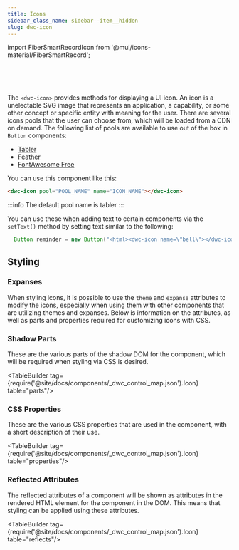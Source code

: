 ```yaml
---
title: Icons
sidebar_class_name: sidebar--item__hidden
slug: dwc-icon
---
```


import FiberSmartRecordIcon from '@mui/icons-material/FiberSmartRecord';


<DocChip tooltipText="This component will render with a shadow DOM, an API built into the browser that facilitates encapsulation." label="Shadow" component="a" href="https://stenciljs.com/docs/styling#what-is-the-shadow-dom" target="_blank" clickable={true} iconName="shadow" />

<DocChip tooltipText="The name of the web component that will render in the DOM." label="dwc-icon" clickable={false} iconName='code'/>

<br />
<br />
<br />

The `<dwc-icon>` provides methods for displaying a UI icon. An icon is a unelectable SVG image that represents an application, a capability, or some other concept or specific entity with meaning for the user. There are several icons pools that the user can choose from, which will be loaded from a CDN on demand. The following list of pools are available to use out of the box in `Button` components:

- [Tabler](https://tabler-icons.io/)
- [Feather](https://feathericons.com/)
- [FontAwesome Free](https://fontawesome.com/)

You can use this component like this:

```html
<dwc-icon pool="POOL_NAME" name="ICON_NAME"></dwc-icon>
```

:::info
The default pool name is tabler
:::

You can use these when adding text to certain components via the `setText()` method by setting text similar to the following:

```java
  Button reminder = new Button("<html><dwc-icon name=\"bell\"></dwc-icon> Icon Left</html>");
```

## Styling

### Expanses
When styling icons, it is possible to use the `theme` and `expanse` attributes to modify the icons, especially when using them with other components that are utilizing themes and expanses. Below is information on the attributes, as well as parts and properties required for customizing icons with CSS.

### Shadow Parts

These are the various parts of the shadow DOM for the component, which will be required when styling via CSS is desired.

<TableBuilder tag={require('@site/docs/components/_dwc_control_map.json').Icon} table="parts"/>

### CSS Properties

These are the various CSS properties that are used in the component, with a short description of their use.


<TableBuilder tag={require('@site/docs/components/_dwc_control_map.json').Icon} table="properties"/>

### Reflected Attributes

The reflected attributes of a component will be shown as attributes in the rendered HTML element for the component in the DOM. This means that styling can be applied using these attributes.


<TableBuilder tag={require('@site/docs/components/_dwc_control_map.json').Icon} table="reflects"/>